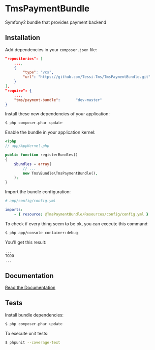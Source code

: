 TmsPaymentBundle
================

Symfony2 bundle that provides payment backend


Installation
------------

Add dependencies in your `composer.json` file:
```json
"repositories": [
    ...,
    {
        "type": "vcs",
        "url": "https://github.com/Tessi-Tms/TmsPaymentBundle.git"
    }
],
"require": {
    ...,
    "tms/payment-bundle":       "dev-master"
}
```

Install these new dependencies of your application:
```sh
$ php composer.phar update
```

Enable the bundle in your application kernel:
```php
<?php
// app/AppKernel.php

public function registerBundles()
{
    $bundles = array(
        // ...
        new Tms\Bundle\TmsPaymentBundle(),
    );
}
```

Import the bundle configuration:
```yml
# app/config/config.yml

imports:
    - { resource: @TmsPaymentBundle/Resources/config/config.yml }
```

To check if every thing seem to be ok, you can execute this command:
```sh
$ php app/console container:debug
```

You'll get this result:
```sh
...
TODO
...
```


Documentation
-------------

[Read the Documentation](Resources/doc/index.md)


Tests
-----

Install bundle dependencies:
```sh
$ php composer.phar update
```

To execute unit tests:
```sh
$ phpunit --coverage-text
```
